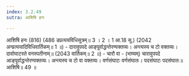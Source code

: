 ```yaml
---
index: 3.2.49
sutra: आशिषि हनः

---
```

आशिषि हनः (816) (486 डप्रत्ययविधिसूत्रम्॥ 3 । 2 । 1 आ.18 सू.) (2042 अन्प्रत्ययादिविधिवार्तिकम्॥ 1 ॥) - दारावुपपदे आङ्पूर्वाद्धन्तेरण्वक्तव्यः। अन्त्यस्य च टो वक्तव्यः। दार्वाघाटस्ते वनस्पतीनाम्॥ (2043 वार्तिकम्॥ 2 ॥) - चारौ वा - (भाष्यम्) चारावुपपदे आङ्पूर्वाद्धन्तेरण्वक्तव्यः। अन्त्यस्य च टो वा वक्तव्यः। वर्णसंघाटः वर्णसंघातः। पदसंघाटः पदसंघातः॥ आशिषि॥ 49 ॥